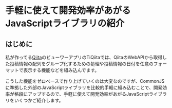 # 手軽に使えて開発効率があがるJavaScriptライブラリの紹介

## はじめに

私が作ってる[Qiita](https://qiita.com)のビューワーアプリのTiQiitaでは、QiitaのWebAPIから取得した投稿情報の配列をグループ化するための処理や投稿情報の日付を任意のフォーマットで表示する機能などを組み込んでます。

こうした機能をゼロベースで作り上げていくのは大変なのですが、CommonJSに準拠した外部のJavaScriptライブラリを比較的手軽に組み込むことで、開発効率が格段にアップするので、手軽に使えて開発効率があがるJavaScriptライブラリをいくつかご紹介します。
